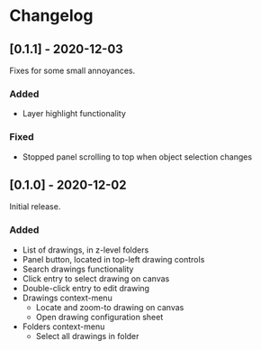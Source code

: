 # Changelog

## [0.1.1] - 2020-12-03
Fixes for some small annoyances.

### Added
+ Layer highlight functionality

### Fixed
+ Stopped panel scrolling to top when object selection changes

## [0.1.0] - 2020-12-02
Initial release.

### Added
+ List of drawings, in z-level folders
+ Panel button, located in top-left drawing controls
+ Search drawings functionality
+ Click entry to select drawing on canvas
+ Double-click entry to edit drawing
+ Drawings context-menu
  - Locate and zoom-to drawing on canvas
  - Open drawing configuration sheet
+ Folders context-menu
  - Select all drawings in folder
